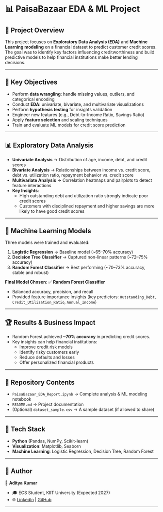 # 📊 PaisaBazaar EDA & ML Project

## 📌 Project Overview
This project focuses on **Exploratory Data Analysis (EDA)** and **Machine Learning modeling** on a financial dataset to predict customer credit scores.  
The goal was to identify key factors influencing creditworthiness and build predictive models to help financial institutions make better lending decisions.  

---

## 🔎 Key Objectives
- Perform **data wrangling**: handle missing values, outliers, and categorical encoding  
- Conduct **EDA**: univariate, bivariate, and multivariate visualizations  
- Perform **hypothesis testing** for insights validation  
- Engineer new features (e.g., Debt-to-Income Ratio, Savings Ratio)  
- Apply **feature selection** and scaling techniques  
- Train and evaluate ML models for credit score prediction  

---

## 📊 Exploratory Data Analysis
- **Univariate Analysis** → Distribution of age, income, debt, and credit scores  
- **Bivariate Analysis** → Relationships between income vs. credit score, debt vs. utilization ratio, repayment behavior vs. credit score  
- **Multivariate Analysis** → Correlation heatmaps and pairplots to detect feature interactions  
- **Key Insights**:  
  - High outstanding debt and utilization ratio strongly indicate poor credit scores  
  - Customers with disciplined repayment and higher savings are more likely to have good credit scores  

---

## 🤖 Machine Learning Models
Three models were trained and evaluated:  

1. **Logistic Regression** → Baseline model (~65–70% accuracy)  
2. **Decision Tree Classifier** → Captured non-linear patterns (~72–75% accuracy)  
3. **Random Forest Classifier** → Best performing (~70–73% accuracy, stable and robust)  

**Final Model Chosen**: ✅ **Random Forest Classifier**  
- Balanced accuracy, precision, and recall  
- Provided feature importance insights (key predictors: `Outstanding_Debt`, `Credit_Utilization_Ratio`, `Annual_Income`)  

---

## 🏆 Results & Business Impact
- Random Forest achieved **~70% accuracy** in predicting credit scores.  
- Key insights can help financial institutions:  
  - Improve credit risk models  
  - Identify risky customers early  
  - Reduce defaults and losses  
  - Offer personalized financial products  

---

## 📂 Repository Contents
- `PaisaBazaar_EDA_Report.ipynb` → Complete analysis & ML modeling notebook  
- `README.md` → Project documentation  
- (Optional) `dataset_sample.csv` → A sample dataset (if allowed to share)  

---

## 🚀 Tech Stack
- **Python** (Pandas, NumPy, Scikit-learn)  
- **Visualization**: Matplotlib, Seaborn  
- **Machine Learning**: Logistic Regression, Decision Tree, Random Forest  

---

## 📌 Author
👤 **Aditya Kumar**  
- 🎓 ECS Student, KIIT University (Expected 2027)  
- 🌐 [LinkedIn](https://www.linkedin.com/in/itsadityakumar27) | [GitHub](https://github.com/Aditya-kr24)  

---
